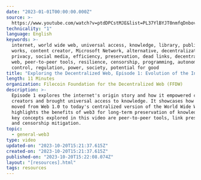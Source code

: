 ```yaml
---
date: "2023-01-01T00:00:00.000Z"
source: >-
  https://www.youtube.com/watch?v=ptdDPCstMJE&list=PL37YlBYJT0nmfqDnbov6lKHUyZvRfQjap&index=3
technicality: "1"
language: English
keywords: >-
  internet, world wide web, universal access, knowledge, library, published
  works, content creator, Microsoft Network, alternative, decentralization,
  privacy, social media, efficiency, preservation, dead links, decentralized
  web, peer-to-peer tools, resilience, censorship, programming, autonomy,
  control, regulation, power, society, potential for good
title: "Exploring the Decentralized Web, Episode 1: Evolution of the Internet"
length: 11 Minutes
organization: Filecoin Foundation for the Decentralized Web (FFDW)
description: >-
  Episode 1 explores the internet's origin story and how it empowered content
  creators and brought universal access to knowledge. It showcases how society
  moved from Web 1.0 to today's centralized version of the World Wide Web, and
  highlights the benefits of web3 for long-term preservation of knowledge. Some
  key concepts explored in this video are peer-to-peer tools, link preservation,
  and censorship mitigation.
topic:
  - general-web3
type: video
updated-on: "2023-10-20T15:21:37.615Z"
created-on: "2023-10-20T15:21:37.615Z"
published-on: "2023-10-20T15:22:08.074Z"
layout: "[resources].html"
tags: resources
---
```

